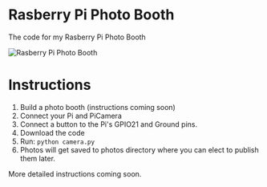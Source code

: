 # Rasberry Pi Photo Booth
The code for my Rasberry Pi Photo Booth

<p align="center">

![Rasberry Pi Photo Booth](https://github.com/jibbius/rasberry_pi_photo_booth/blob/master/promo_image.jpg?raw=true)

</p>

# Instructions
1. Build a photo booth (instructions coming soon)
2. Connect your Pi and PiCamera
3. Connect a button to the Pi's GPIO21 and Ground pins.
4. Download the code
5. Run:
`python camera.py`
5. Photos will get saved to photos directory where you can elect to publish them later.

More detailed instructions coming soon.
